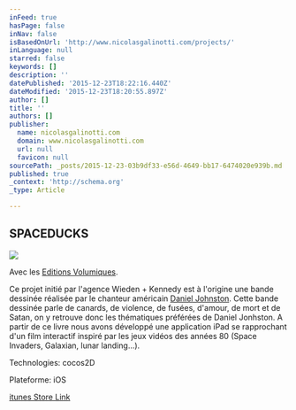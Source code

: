 ```yaml
---
inFeed: true
hasPage: false
inNav: false
isBasedOnUrl: 'http://www.nicolasgalinotti.com/projects/'
inLanguage: null
starred: false
keywords: []
description: ''
datePublished: '2015-12-23T18:22:16.440Z'
dateModified: '2015-12-23T18:20:55.897Z'
author: []
title: ''
authors: []
publisher:
  name: nicolasgalinotti.com
  domain: www.nicolasgalinotti.com
  url: null
  favicon: null
sourcePath: _posts/2015-12-23-03b9df33-e56d-4649-bb17-6474020e939b.md
published: true
_context: 'http://schema.org'
_type: Article

---
```

## SPACEDUCKS
![](http://static1.squarespace.com/static/5311b8fae4b0dd604b3770a9/t/531224bee4b05440097daf8f/1393697983887/SpaceDucks?format=750w)

Avec les [Editions Volumiques][0].

Ce projet initié par l'agence Wieden + Kennedy est à l'origine une bande dessinée réalisée par le chanteur américain [Daniel Johnston][1]. Cette bande dessinée parle de canards, de violence, de fusées, d'amour, de mort et de Satan, on y retrouve donc les thématiques préférées de Daniel Jonhston. A partir de ce livre nous avons développé une application iPad se rapprochant d'un film interactif inspiré par les jeux vidéos des années 80 (Space Invaders, Galaxian, lunar landing...).

Technologies: cocos2D

Plateforme: iOS

[itunes Store Link][2]

[0]: http://volumique.com/
[1]: http://fr.wikipedia.org/wiki/Daniel_Johnston
[2]: http://itunes.apple.com/us/app/daniel-johnstons-space-ducks/id507735628?mt=8